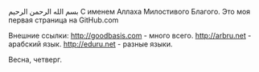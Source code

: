 بسم الله الرحمن الرحيم
С именем Аллаха Милостивого Благого.
Это моя первая страница на GitHub.com

Внешние ссылки:
http://goodbasis.com - много всего.
http://arbru.net - арабский язык.
http://eduru.net - разные языки.

Весна, четверг.
